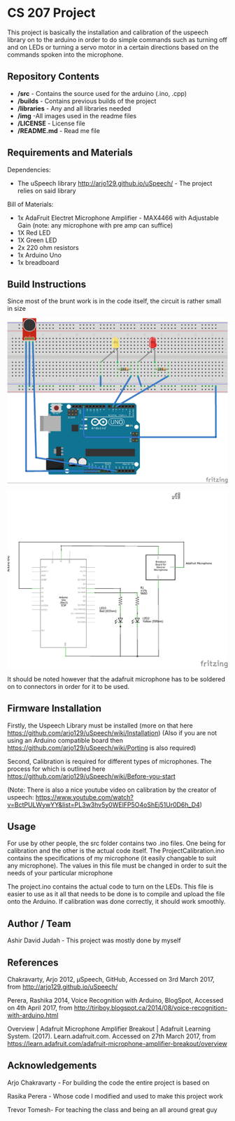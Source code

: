 # CS 207 Project #

This project is basically the installation and calibration of the uspeech library on to the arduino in order to do simple commands such as turning off and on LEDs or turning a servo motor in a certain directions based on the commands spoken into the microphone. 

## Repository Contents ##

* **/src** - Contains the source used for the arduino (.ino, .cpp)
* **/builds** - Contains previous builds of the project 
* **/libraries** - Any and all libraries needed
* **/img** -All images used in the readme files
* **/LICENSE** - License file
* **/README.md** - Read me file

## Requirements and Materials ##

Dependencies:
* The uSpeech library http://arjo129.github.io/uSpeech/ - The project relies on said library

Bill of Materials:

* 1x AdaFruit Electret Microphone Amplifier - MAX4466 with Adjustable Gain (note: any microphone with pre amp can suffice)
* 1X Red LED
* 1X Green LED
* 2x 220 ohm resistors
* 1x Arduino Uno
* 1x breadboard


## Build Instructions ##

Since most of the brunt work is in the code itself, the circuit is rather small in size

![alt text][pic1]

[pic1]: https://github.com/Ashirdavid/CS207/blob/master/Img/Project_bb.jpg "Logo Title Text 2"

![alt text][pic2]

[pic2]: https://github.com/Ashirdavid/CS207/blob/master/Img/Project_schem.jpg "Logo Title Text 2"

It should be noted however that the adafruit microphone has to be soldered on to connectors in order for it to be used.

## Firmware Installation ##

Firstly, the Uspeech Library must be installed (more on that here https://github.com/arjo129/uSpeech/wiki/Installation)
(Also if you are not using an Arduino compatible board then https://github.com/arjo129/uSpeech/wiki/Porting is also required)

Second, Calibration is required for different types of microphones. The process for which is outlined here https://github.com/arjo129/uSpeech/wiki/Before-you-start

(Note: There is also a nice youtube video on calibration by the creator of uspeech: https://www.youtube.com/watch?v=BctPULWywYY&list=PL3w3hv5y0WElFP5O4oShEj51Ur0D6h_D4)

## Usage ##

For use by other people, the src folder contains two .ino files. One being for calibration and the other is the actual code itself. The ProjectCalibration.ino contains the specifications of my microphone (it easily changable to suit any microphone). The values in this file must be changed in order to suit the needs of your particular microphone

The project.ino contains the actual code to turn on the LEDs. This file is easier to use as it all that needs to be done is to compile and upload the file onto the Arduino. If calibration was done correctly, it should work smoothly.

## Author / Team ##

Ashir David Judah - This project was mostly done by myself

## References ##
Chakravarty, Arjo 2012, µSpeech, GitHub, Accessed on 3rd March 2017, from <http://arjo129.github.io/uSpeech/>

Perera, Rashika 2014, Voice Recognition with Arduino, BlogSpot, Accessed on 4th April 2017, from <http://tiriboy.blogspot.ca/2014/08/voice-recognition-with-arduino.html>

Overview | Adafruit Microphone Amplifier Breakout | Adafruit Learning System. (2017). Learn.adafruit.com. Accessed on 27th March 2017, from https://learn.adafruit.com/adafruit-microphone-amplifier-breakout/overview

## Acknowledgements ##
Arjo Chakravarty - For building the code the entire project is based on

Rasika Perera  - Whose code I modified and used to make this project work

Trevor Tomesh- For teaching the class and being an all around great guy

